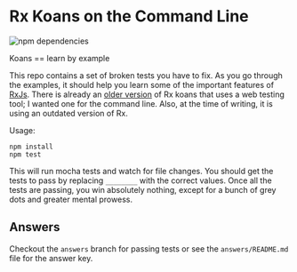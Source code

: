 # Rx Koans on the Command Line

![npm dependencies](https://david-dm.org/jondlm/rx-koans-cli.svg)

Koans == learn by example

This repo contains a set of broken tests you have to fix. As you go through the
examples, it should help you learn some of the important features of
[RxJs][rx]. There is already an [older version][old] of Rx koans that uses a
web testing tool; I wanted one for the command line. Also, at the time of
writing, it is using an outdated version of Rx.

Usage:

    npm install
    npm test

This will run mocha tests and watch for file changes. You should get the tests
to pass by replacing `________` with the correct values. Once all the tests are
passing, you win absolutely nothing, except for a bunch of grey dots and
greater mental prowess.

## Answers

Checkout the `answers` branch for passing tests or see the `answers/README.md`
file for the answer key.

[rx]: https://github.com/Reactive-Extensions/RxJS
[old]: https://github.com/mattpodwysocki/RxJSKoans

